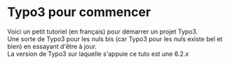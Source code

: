 # Typo3 pour commencer

Voici un petit tutoriel (en français) pour démarrer un projet Typo3.  
Une sorte de Typo3 pour les nuls bis (car Typo3 pour les nuls existe bel et bien) en essayant d'être à jour.  
La version de Typo3 sur laquelle s'appuie ce tuto est une 6.2.x

